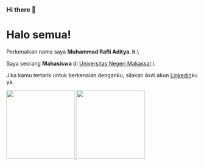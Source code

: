 ### Hi there 👋
# Halo semua! 

Perkenalkan nama saya **Muhammad Rafli Aditya. h**.\

Saya seorang **Mahasiswa** di [Universitas Negeri Makassar](https://unm.ac.id/).\

Jika kamu tertarik untuk berkenalan denganku, silakan ikuti akun [Linkedin](https://www.linkedin.com/in/muhammad-rafli-aditya-h-b39911268/)ku ya.

<p align="left">
<a href="https://github.com/rafliaditya963">
  <img height="180em" src="https://github-readme-stats-eight-theta.vercel.app/api?username=rafliaditya963&show_icons=true&theme=algolia&include_all_commits=true&count_private=true"/>
  <img height="180em" src="https://github-readme-stats-eight-theta.vercel.app/api/top-langs/?username=rafliaditya963&layout=compact&langs_count=8&theme=algolia"/>
</a>
</p>


<!--
**rafliaditya963/Rafliaditya963** is a ✨ _special_ ✨ repository because its `README.md` (this file) appears on your GitHub profile.

Here are some ideas to get you started:

- 🔭 I’m currently working on ...
- 🌱 I’m currently learning ...
- 👯 I’m looking to collaborate on ...
- 🤔 I’m looking for help with ...
- 💬 Ask me about ...
- 📫 How to reach me: ...
- 😄 Pronouns: ...
- ⚡ Fun fact: ...
-->
